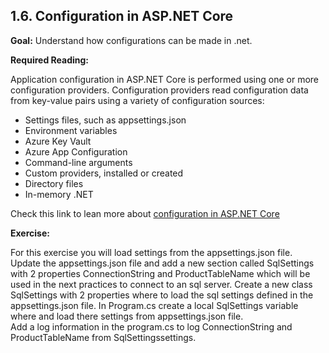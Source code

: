## 1.6. Configuration in ASP.NET Core

**Goal:** Understand how configurations can be made in .net.

**Required Reading:**

Application configuration in ASP.NET Core is performed using one or more configuration providers. Configuration providers read configuration data from key-value pairs using a variety of configuration sources:
- Settings files, such as appsettings.json
- Environment variables
- Azure Key Vault
- Azure App Configuration
- Command-line arguments
- Custom providers, installed or created
- Directory files
- In-memory .NET 

Check this link to lean more about [configuration in ASP.NET Core](https://learn.microsoft.com/en-us/aspnet/core/fundamentals/configuration/?view=aspnetcore-7.0)

**Exercise:**

For this exercise you will load settings from the appsettings.json file.  
Update the appsettings.json file and add a new section called SqlSettings with 2 properties ConnectionString and ProductTableName which will be used in the next practices to connect to an sql server.
Create a new class SqlSettings with 2 properties where to load the sql settings defined in the appsettings.json file. 
In Program.cs create a local SqlSettings variable where and load there settings from appsettings.json file.       
Add a log information in the program.cs to log ConnectionString and ProductTableName from SqlSettingssettings.  
